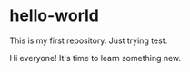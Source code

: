 # hello-world
This is my first repository. Just trying test.

Hi everyone! It's time to learn something new.
